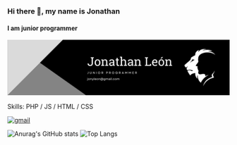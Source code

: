 ### Hi there 👋, my name is Jonathan
#### I am junior programmer
![I am junior programmer](https://raw.githubusercontent.com/jleocan773/jleocan773/main/imgs/Banner.png)


Skills: PHP / JS / HTML / CSS



[<img src='https://cdn.jsdelivr.net/npm/simple-icons@3.0.1/icons/gmail.svg' alt='gmail' height='40'>](jonyleon@gmail.com)  


![Anurag's GitHub stats](https://github-readme-stats.vercel.app/api?username=jleocan773&theme=synthwave&show_icons=true&hide=prs&rank_icon=github&line_height=24&ring_color=E5289E)
![Top Langs](https://github-readme-stats.vercel.app/api/top-langs/?username=jleocan773&theme=synthwave&layout=compact)
